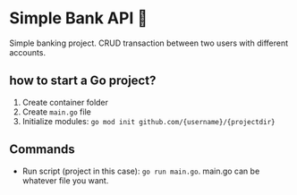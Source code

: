 # Simple Bank API :bank:

Simple banking project. CRUD transaction between two users with different accounts.

## how to start a Go project?

1. Create container folder
2. Create `main.go` file
3. Initialize modules: `go mod init github.com/{username}/{projectdir}`

## Commands

- Run script (project in this case): `go run main.go`. main.go can be whatever file you want.
